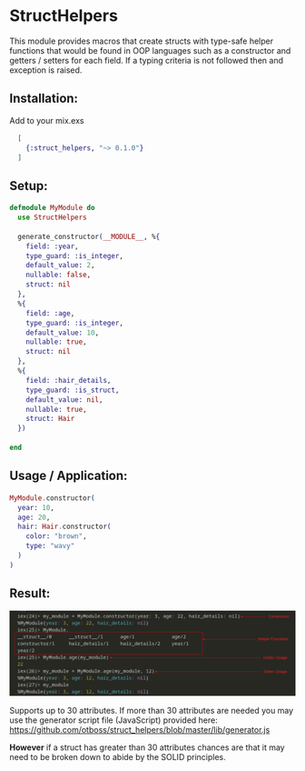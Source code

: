 # StructHelpers

  This module provides macros that create structs with type-safe helper functions that would be found in OOP languages
  such as a constructor and getters / setters for each field. If a typing criteria is not followed then and exception
  is raised.

## Installation:

  Add to your mix.exs

  ```elixir
    [
      {:struct_helpers, "~> 0.1.0"}
    ]
  ```

## Setup:

  ```elixir
  defmodule MyModule do
    use StructHelpers

    generate_constructor(__MODULE__, %{
      field: :year,
      type_guard: :is_integer,
      default_value: 2,
      nullable: false,
      struct: nil
    },
    %{
      field: :age,
      type_guard: :is_integer,
      default_value: 10,
      nullable: true,
      struct: nil
    },
    %{
      field: :hair_details,
      type_guard: :is_struct,
      default_value: nil,
      nullable: true,
      struct: Hair
    })

  end
  ```

## Usage / Application:

  ```elixir
  MyModule.constructor(
    year: 10,
    age: 20,
    hair: Hair.constructor(
      color: "brown",
      type: "wavy"
    )
  )
  ```
  ## Result:

  <img src="https://raw.githubusercontent.com/otboss/struct_helpers/assets/assets/struct_helpers_demo.png"/>

  <br/>

Supports up to 30 attributes. If more than 30 attributes are needed you may use the generator script file (JavaScript) provided here:
<a href="https://github.com/otboss/struct_helpers/blob/master/lib/generator.js">https://github.com/otboss/struct_helpers/blob/master/lib/generator.js</a>

**However** if a struct has greater than 30 attributes chances are that it may need to be broken down to abide by the SOLID principles.


